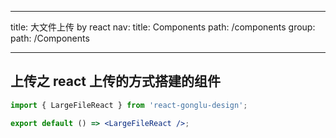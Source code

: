<!--
 * @Date: 2024-03-19 17:16:03
 * @Description: description
-->

---

title: 大文件上传 by react
nav:
title: Components
path: /components
group:
path: /Components

---

## 上传之 react 上传的方式搭建的组件

```jsx
import { LargeFileReact } from 'react-gonglu-design';

export default () => <LargeFileReact />;
```
